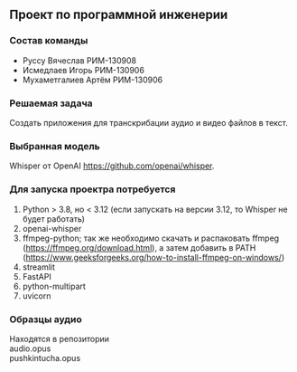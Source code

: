 ## Проект по программной инженерии  

### Состав команды
- Руссу Вячеслав РИМ-130908
- Исмедлаев Игорь РИМ-130906
- Мухаметгалиев Артём РИМ-130906

### Решаемая задача
Cоздать приложения для транскрибации аудио и видео файлов в текст.  

### Выбранная модель
Whisper от OpenAI https://github.com/openai/whisper.

### Для запуска проектра потребуется
1. Python > 3.8, но < 3.12 (если запускать на версии 3.12, то Whisper не будет работать)
2. openai-whisper
3. ffmpeg-python; так же необходимо скачать и распаковать ffmpeg (https://ffmpeg.org/download.html), а затем добавить в PATH (https://www.geeksforgeeks.org/how-to-install-ffmpeg-on-windows/)
4. streamlit
5. FastAPI
6. python-multipart
7. uvicorn

### Образцы аудио  
Находятся в репозитории  
audio.opus  
pushkintucha.opus
